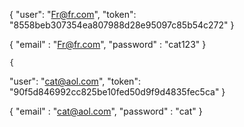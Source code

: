 {
    "user": "Fr@fr.com",
    "token": "8558beb307354ea807988d28e95097c85b54c272"
}

{
    "email" : "Fr@fr.com",
    "password" : "cat123"
    }


    {
  "user": "cat@aol.com",
  "token": "90f5d846992cc825be10fed50d9f9d4835fec5ca"
}

{
    "email" : "cat@aol.com",
    "password" : "cat"
    }